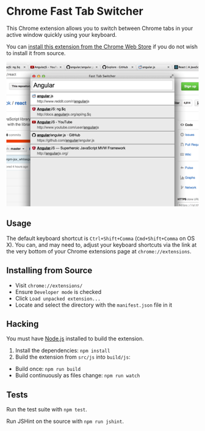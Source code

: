 Chrome Fast Tab Switcher
========================

This Chrome extension allows you to switch between Chrome tabs in your active window quickly using your keyboard.

You can [install this extension from the Chrome Web Store](https://chrome.google.com/webstore/detail/fast-tab-switcher/jkhfenkikopkkpboaipgllclaaehgpjf) if you do not wish to install it from source.

![Screenshot](small_ss.png)

Usage
-----

The default keyboard shortcut is `Ctrl+Shift+Comma` (`Cmd+Shift+Comma` on OS X). You can, and may need to, adjust your keyboard shortcuts via the link at the very bottom of your Chrome extensions page at `chrome://extensions`.

Installing from Source
----------------------

 * Visit `chrome://extensions/`
 * Ensure `Developer mode` is checked
 * Click `Load unpacked extension...`
 * Locate and select the directory with the `manifest.json` file in it

Hacking
-------

You must have [Node.js](http://nodejs.org/) installed to build the extension.

1. Install the dependencies: `npm install`
2. Build the extension from `src/js` into `build/js`:
  * Build once: `npm run build`
  * Build continuously as files change: `npm run watch`

Tests
-----

Run the test suite with `npm test`.

Run JSHint on the source with `npm run jshint`.
